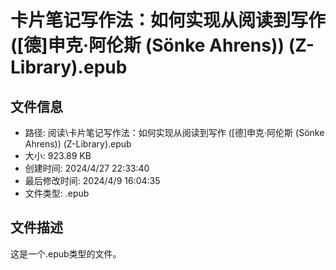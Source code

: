 ﻿# 卡片笔记写作法：如何实现从阅读到写作 ([德]申克·阿伦斯 (Sönke Ahrens)) (Z-Library).epub

## 文件信息
- 路径: 阅读\卡片笔记写作法：如何实现从阅读到写作 ([德]申克·阿伦斯 (Sönke Ahrens)) (Z-Library).epub
- 大小: 923.89 KB
- 创建时间: 2024/4/27 22:33:40
- 最后修改时间: 2024/4/9 16:04:35
- 文件类型: .epub

## 文件描述
这是一个.epub类型的文件。

